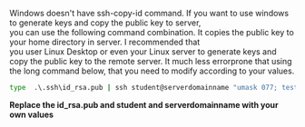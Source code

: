 Windows doesn't have ssh-copy-id command. If you want to use windows to generate keys and copy the public key to server,  
you can use the following command combination.  It copies the public key to your home directory in server.  I recommended that  
you user Linux Desktop or even your Linux server to generate keys and copy the public key to the remote server. It much less errorprone 
that using the long command below, that you need to modify according to your values.  

````bat
type  .\.ssh\id_rsa.pub | ssh student@serverdomainname "umask 077; test -d .ssh || mkdir .ssh ; cat >> .ssh/authorized_keys"  
````
**Replace the id_rsa.pub and student and serverdomainname with your own values**
